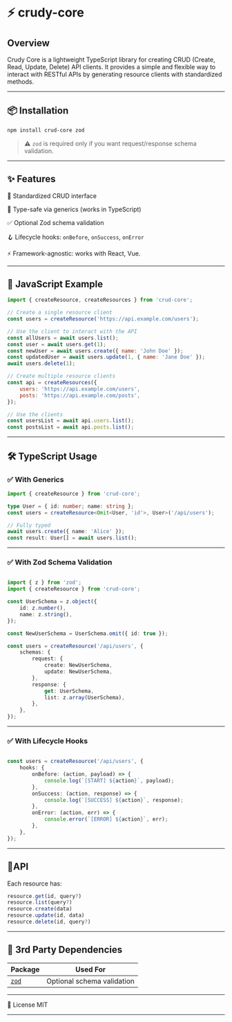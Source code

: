 # ⚡ crudy-core

## Overview
Crudy Core is a lightweight TypeScript library for creating CRUD (Create, Read, Update, Delete) API clients. It provides a simple and flexible way to interact with RESTful APIs by generating resource clients with standardized methods.

---

## 📦 Installation
```bash
npm install crud-core zod
```
> ⚠️ `zod` is required only if you want request/response schema validation.

---

## ✨ Features

🔄 Standardized CRUD interface

🧠 Type-safe via generics (works in TypeScript)

✅ Optional Zod schema validation

🪝 Lifecycle hooks: `onBefore`, `onSuccess`, `onError`

⚡ Framework-agnostic: works with React, Vue.

---

## 🧪 JavaScript Example
```js
import { createResource, createResources } from 'crud-core';

// Create a single resource client
const users = createResource('https://api.example.com/users');

// Use the client to interact with the API
const allUsers = await users.list();
const user = await users.get(1);
const newUser = await users.create({ name: 'John Doe' });
const updatedUser = await users.update(1, { name: 'Jane Doe' });
await users.delete(1);

// Create multiple resource clients
const api = createResources({
    users: 'https://api.example.com/users',
    posts: 'https://api.example.com/posts',
});

// Use the clients
const usersList = await api.users.list();
const postsList = await api.posts.list();
```
---

## 🛠 TypeScript Usage

### ✅ With Generics
```ts
import { createResource } from 'crud-core';

type User = { id: number; name: string };
const users = createResource<Omit<User, 'id'>, User>('/api/users');

// Fully typed
await users.create({ name: 'Alice' });
const result: User[] = await users.list();
```
---

### ✅ With Zod Schema Validation
```ts

import { z } from 'zod';
import { createResource } from 'crud-core';

const UserSchema = z.object({
    id: z.number(),
    name: z.string(),
});

const NewUserSchema = UserSchema.omit({ id: true });

const users = createResource('/api/users', {
    schemas: {
        request: {
            create: NewUserSchema,
            update: NewUserSchema,
        },
        response: {
            get: UserSchema,
            list: z.array(UserSchema),
        },
    },
});
```
---

### ✅ With Lifecycle Hooks
```ts

const users = createResource('/api/users', {
    hooks: {
        onBefore: (action, payload) => {
            console.log(`[START] ${action}`, payload);
        },
        onSuccess: (action, response) => {
            console.log(`[SUCCESS] ${action}`, response);
        },
        onError: (action, err) => {
            console.error(`[ERROR] ${action}`, err);
        },
    },
});
```
---

## 🔌API
Each resource has:

```ts
resource.get(id, query?)
resource.list(query?)
resource.create(data)
resource.update(id, data)
resource.delete(id, query?)
```
---

## 🔗 3rd Party Dependencies

<div>
    <table>
        <thead>
            <tr>
                <th>Package</th>
                <th>Used For</th>
            </tr>
        </thead>
        <tbody>
            <tr>
                <td>
                    <a rel="noopener" target="_new" href="https://github.com/colinhacks/zod">
                        <code>zod</code>
                    </a>
                </td>
                <td>Optional schema validation</td>
            </tr>
        </tbody>
    </table>
</div>

---

🪪 License
MIT

---